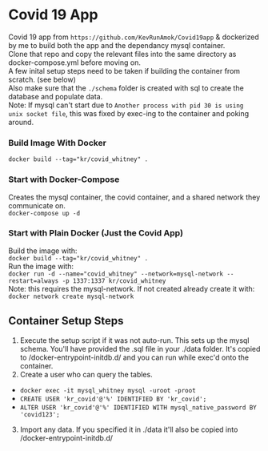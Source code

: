 # Covid 19 App

Covid 19 app from `https://github.com/KevRunAmok/Covid19app` & dockerized by me to build both the app and the dependancy mysql container.
</br>
Clone that repo and copy the relevant files into the same directory as docker-compose.yml before moving on.
</br>
A few inital setup steps need to be taken if building the container from scratch. (see below)
</br>
Also make sure that the `./schema` folder is created with sql to create the database and populate data.
</br>
Note: If mysql can't start due to `Another process with pid 30 is using unix socket file`, this was fixed by exec-ing to the container and poking around.

### Build Image With Docker

`docker build --tag="kr/covid_whitney" .`

### Start with Docker-Compose

Creates the mysql container, the covid container, and a shared network they communicate on.
</br>
`docker-compose up -d`

### Start with Plain Docker (Just the Covid App)

Build the image with:
</br>
`docker build --tag="kr/covid_whitney" .`
</br>
Run the image with: 
</br>
`docker run -d --name="covid_whitney" --network=mysql-network --restart=always -p 1337:1337 kr/covid_whitney`
</br>
Note: this requires the mysql-network. If not created already create it with:
</br>
`docker network create mysql-network`

## Container Setup Steps

1. Execute the setup script if it was not auto-run. This sets up the mysql schema.
You'll have provided the .sql file in your ./data folder. It's copied to /docker-entrypoint-initdb.d/ and you can run while exec'd onto the container.
2. Create a user who can query the tables.
- `docker exec -it mysql_whitney mysql -uroot -proot`
- `CREATE USER 'kr_covid'@'%' IDENTIFIED BY 'kr_covid';`
- `ALTER USER 'kr_covid'@'%' IDENTIFIED WITH mysql_native_password BY 'covid123';`
3. Import any data.
If you specified it in ./data it'll also be copied into /docker-entrypoint-initdb.d/

